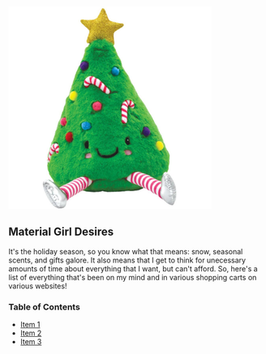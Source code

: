 <img src="/assets/tree.jpg" class="center" width="400" height="400"/>

## Material Girl Desires
<p> It's the holiday season, so you know what that means: snow, seasonal scents, and gifts galore. It also means that I get to think for unecessary amounts of time about everything that I want, but can't afford. So, here's a list of everything that's been on my mind and in various shopping carts on various websites! </p>

### Table of Contents
- [Item 1](https://github.com/yulizhu0/1600-Markdown-Challenge/blob/8ee214d80a2bf18d473c469e7da5e134fcfdbfbb/item1.md)
- [Item 2](https://github.com/yulizhu0/1600-Markdown-Challenge/blob/1c612b039b77aa271d3e3c6dd978d9729e12ccfc/item2.md)
- [Item 3](https://github.com/yulizhu0/1600-Markdown-Challenge/blob/f3d40fd743da1bd0e578b054134f74c75ef37c41/item3.md)
